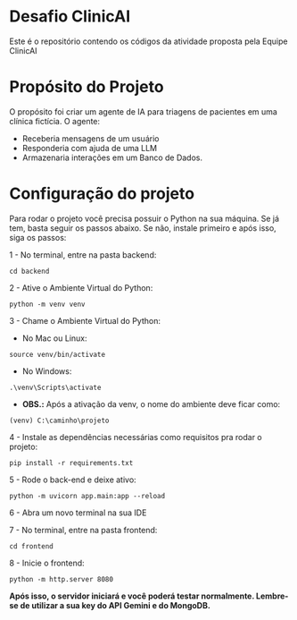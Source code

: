 # Desafio ClinicAI
Este é o repositório contendo os códigos da atividade proposta pela Equipe ClinicAI

# Propósito do Projeto
O propósito foi criar um agente de IA para triagens de pacientes em uma clínica fictícia.
O agente:
 - Receberia mensagens de um usuário
 - Responderia com ajuda de uma LLM
 - Armazenaria interações em um Banco de Dados.

# Configuração do projeto
Para rodar o projeto você precisa possuir o Python na sua máquina. Se já tem, basta seguir os passos abaixo. Se não, instale primeiro e após isso, siga os passos:

1 - No terminal, entre na pasta backend:
```
cd backend
```

2 - Ative o Ambiente Virtual do Python:
```
python -m venv venv
```

3 - Chame o Ambiente Virtual do Python:
- No Mac ou Linux:
```
source venv/bin/activate
```

- No Windows:
```
.\venv\Scripts\activate
```

- **OBS.:** Após a ativação da venv, o nome do ambiente deve ficar como:
```
(venv) C:\caminho\projeto
```

4 - Instale as dependências necessárias como requisitos pra rodar o projeto:
```
pip install -r requirements.txt
```

5 - Rode o back-end e deixe ativo:
```
python -m uvicorn app.main:app --reload
```

6 - Abra um novo terminal na sua IDE

7 - No terminal, entre na pasta frontend:
```
cd frontend
```

8 - Inicie o frontend:
```
python -m http.server 8080
```

**Após isso, o servidor iniciará e você poderá testar normalmente. Lembre-se de utilizar a sua key do API Gemini e do MongoDB.**
